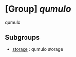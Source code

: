 # [Group] _qumulo_

qumulo

## Subgroups

- [storage](/Commands/qumulo/storage/readme.md)
: qumulo storage
